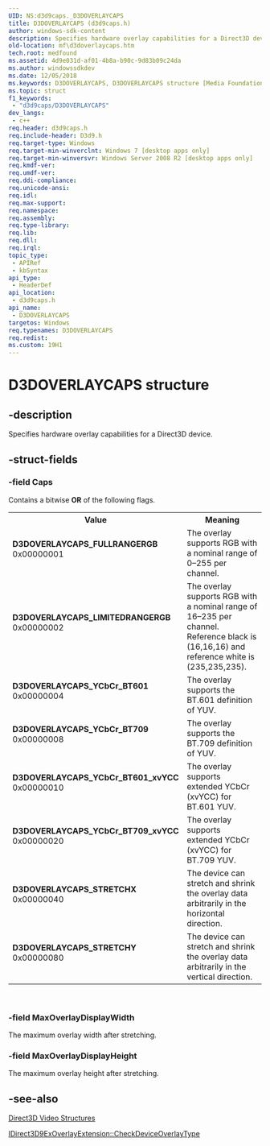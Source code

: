 ```yaml
---
UID: NS:d3d9caps._D3DOVERLAYCAPS
title: D3DOVERLAYCAPS (d3d9caps.h)
author: windows-sdk-content
description: Specifies hardware overlay capabilities for a Direct3D device.
old-location: mf\d3doverlaycaps.htm
tech.root: medfound
ms.assetid: 4d9e031d-af01-4b8a-b90c-9d83b09c24da
ms.author: windowssdkdev
ms.date: 12/05/2018
ms.keywords: D3DOVERLAYCAPS, D3DOVERLAYCAPS structure [Media Foundation], D3DOVERLAYCAPS_FULLRANGERGB, D3DOVERLAYCAPS_LIMITEDRANGERGB, D3DOVERLAYCAPS_STRETCHX, D3DOVERLAYCAPS_STRETCHY, D3DOVERLAYCAPS_YCbCr_BT601, D3DOVERLAYCAPS_YCbCr_BT601_xvYCC, D3DOVERLAYCAPS_YCbCr_BT709, D3DOVERLAYCAPS_YCbCr_BT709_xvYCC, d3d9caps/D3DOVERLAYCAPS, mf.d3doverlaycaps
ms.topic: struct
f1_keywords: 
 - "d3d9caps/D3DOVERLAYCAPS"
dev_langs:
 - c++
req.header: d3d9caps.h
req.include-header: D3d9.h
req.target-type: Windows
req.target-min-winverclnt: Windows 7 [desktop apps only]
req.target-min-winversvr: Windows Server 2008 R2 [desktop apps only]
req.kmdf-ver: 
req.umdf-ver: 
req.ddi-compliance: 
req.unicode-ansi: 
req.idl: 
req.max-support: 
req.namespace: 
req.assembly: 
req.type-library: 
req.lib: 
req.dll: 
req.irql: 
topic_type:
 - APIRef
 - kbSyntax
api_type:
 - HeaderDef
api_location:
 - d3d9caps.h
api_name:
 - D3DOVERLAYCAPS
targetos: Windows
req.typenames: D3DOVERLAYCAPS
req.redist: 
ms.custom: 19H1
---
```


# D3DOVERLAYCAPS structure


## -description


Specifies hardware overlay capabilities for a Direct3D device.


## -struct-fields




### -field Caps

Contains a bitwise <b>OR</b> of the following flags.

<table>
<tr>
<th>Value</th>
<th>Meaning</th>
</tr>
<tr>
<td width="40%"><a id="D3DOVERLAYCAPS_FULLRANGERGB"></a><a id="d3doverlaycaps_fullrangergb"></a><dl>
<dt><b>D3DOVERLAYCAPS_FULLRANGERGB</b></dt>
<dt>0x00000001</dt>
</dl>
</td>
<td width="60%">
The overlay supports RGB with a nominal range of 0–255 per channel.

</td>
</tr>
<tr>
<td width="40%"><a id="D3DOVERLAYCAPS_LIMITEDRANGERGB"></a><a id="d3doverlaycaps_limitedrangergb"></a><dl>
<dt><b>D3DOVERLAYCAPS_LIMITEDRANGERGB</b></dt>
<dt>0x00000002</dt>
</dl>
</td>
<td width="60%">
The overlay supports RGB with a nominal range of 16–235 per channel. Reference black is (16,16,16) and reference white is (235,235,235).

</td>
</tr>
<tr>
<td width="40%"><a id="D3DOVERLAYCAPS_YCbCr_BT601"></a><a id="d3doverlaycaps_ycbcr_bt601"></a><a id="D3DOVERLAYCAPS_YCBCR_BT601"></a><dl>
<dt><b>D3DOVERLAYCAPS_YCbCr_BT601</b></dt>
<dt>0x00000004</dt>
</dl>
</td>
<td width="60%">
The overlay supports the BT.601 definition of YUV.

</td>
</tr>
<tr>
<td width="40%"><a id="D3DOVERLAYCAPS_YCbCr_BT709"></a><a id="d3doverlaycaps_ycbcr_bt709"></a><a id="D3DOVERLAYCAPS_YCBCR_BT709"></a><dl>
<dt><b>D3DOVERLAYCAPS_YCbCr_BT709</b></dt>
<dt>0x00000008</dt>
</dl>
</td>
<td width="60%">
The overlay supports the BT.709 definition of YUV.

</td>
</tr>
<tr>
<td width="40%"><a id="D3DOVERLAYCAPS_YCbCr_BT601_xvYCC"></a><a id="d3doverlaycaps_ycbcr_bt601_xvycc"></a><a id="D3DOVERLAYCAPS_YCBCR_BT601_XVYCC"></a><dl>
<dt><b>D3DOVERLAYCAPS_YCbCr_BT601_xvYCC</b></dt>
<dt>0x00000010</dt>
</dl>
</td>
<td width="60%">
The overlay supports extended YCbCr (xvYCC) for BT.601 YUV.

</td>
</tr>
<tr>
<td width="40%"><a id="D3DOVERLAYCAPS_YCbCr_BT709_xvYCC"></a><a id="d3doverlaycaps_ycbcr_bt709_xvycc"></a><a id="D3DOVERLAYCAPS_YCBCR_BT709_XVYCC"></a><dl>
<dt><b>D3DOVERLAYCAPS_YCbCr_BT709_xvYCC</b></dt>
<dt>0x00000020</dt>
</dl>
</td>
<td width="60%">
The overlay supports extended YCbCr (xvYCC) for BT.709 YUV.

</td>
</tr>
<tr>
<td width="40%"><a id="D3DOVERLAYCAPS_STRETCHX"></a><a id="d3doverlaycaps_stretchx"></a><dl>
<dt><b>D3DOVERLAYCAPS_STRETCHX</b></dt>
<dt>0x00000040</dt>
</dl>
</td>
<td width="60%">
The device can stretch and shrink the overlay data arbitrarily in the horizontal direction.

</td>
</tr>
<tr>
<td width="40%"><a id="D3DOVERLAYCAPS_STRETCHY"></a><a id="d3doverlaycaps_stretchy"></a><dl>
<dt><b>D3DOVERLAYCAPS_STRETCHY</b></dt>
<dt>0x00000080</dt>
</dl>
</td>
<td width="60%">
The device can stretch and shrink the overlay data arbitrarily in the vertical direction.

</td>
</tr>
</table>
 


### -field MaxOverlayDisplayWidth

The maximum overlay width after stretching.


### -field MaxOverlayDisplayHeight

The maximum overlay height after stretching.


## -see-also




<a href="https://docs.microsoft.com/windows/desktop/medfound/direct3d-video-structures">Direct3D Video Structures</a>



<a href="https://docs.microsoft.com/windows/desktop/api/d3d9/nf-d3d9-idirect3d9exoverlayextension-checkdeviceoverlaytype">IDirect3D9ExOverlayExtension::CheckDeviceOverlayType</a>
 

 

